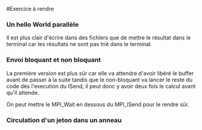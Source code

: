 #Exercice à rendre

### Un hello World parallèle

Il est plus clair d'écrire dans des fichiers que de mettre le résultat dans le terminal car les résultats ne sont pas trié dans le terminal.

### Envoi bloquant et non bloquant

La première version est plus sûr car elle va attendre d'avoir libéré le buffer avant de passer à la suite tandis que le non-bloquant va lancer le reste du code dès l'execution du ISend, il peut donc y avoir deux fois le calcul avant qu'il attende.

On peut mettre le MPI_Wait en dessous du MPI_ISend pour le rendre sûr.

### Circulation d'un jeton dans un anneau

